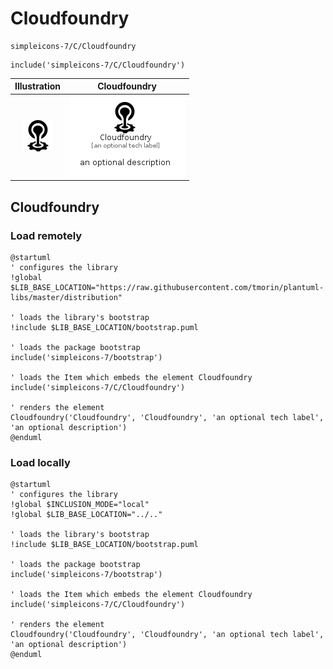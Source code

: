 # Cloudfoundry


```text
simpleicons-7/C/Cloudfoundry
```

```text
include('simpleicons-7/C/Cloudfoundry')
```



| Illustration | Cloudfoundry |
| :---: | :---: |
| ![illustration for Illustration](../../simpleicons-7/C/Cloudfoundry.png) | ![illustration for Cloudfoundry](../../simpleicons-7/C/Cloudfoundry.Local.png) |




## Cloudfoundry

### Load remotely
```plantuml
@startuml
' configures the library
!global $LIB_BASE_LOCATION="https://raw.githubusercontent.com/tmorin/plantuml-libs/master/distribution"

' loads the library's bootstrap
!include $LIB_BASE_LOCATION/bootstrap.puml

' loads the package bootstrap
include('simpleicons-7/bootstrap')

' loads the Item which embeds the element Cloudfoundry
include('simpleicons-7/C/Cloudfoundry')

' renders the element
Cloudfoundry('Cloudfoundry', 'Cloudfoundry', 'an optional tech label', 'an optional description')
@enduml
```

### Load locally
```plantuml
@startuml
' configures the library
!global $INCLUSION_MODE="local"
!global $LIB_BASE_LOCATION="../.."

' loads the library's bootstrap
!include $LIB_BASE_LOCATION/bootstrap.puml

' loads the package bootstrap
include('simpleicons-7/bootstrap')

' loads the Item which embeds the element Cloudfoundry
include('simpleicons-7/C/Cloudfoundry')

' renders the element
Cloudfoundry('Cloudfoundry', 'Cloudfoundry', 'an optional tech label', 'an optional description')
@enduml
```

